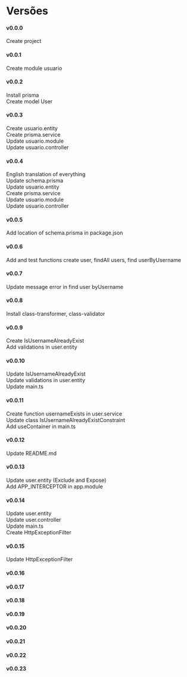 # Versões

#### v0.0.0
Create project</br>

#### v0.0.1
Create module usuario</br>

#### v0.0.2
Install prisma</br>
Create model User</br>

#### v0.0.3
Create usuario.entity</br>
Create prisma.service</br>
Update usuario.module</br>
Update usuario.controller</br>

#### v0.0.4
English translation of everything</br>
Update schema.prisma</br>
Update usuario.entity</br>
Create prisma.service</br>
Update usuario.module</br>
Update usuario.controller</br>

#### v0.0.5
Add location of schema.prisma in package.json</br>

#### v0.0.6
Add and test functions create user, findAll users, find userByUsername</br>

#### v0.0.7
Update message error in find user byUsername</br>

#### v0.0.8
Install class-transformer, class-validator</br>

#### v0.0.9
Create IsUsernameAlreadyExist</br>
Add validations in user.entity</br>

#### v0.0.10
Update IsUsernameAlreadyExist</br>
Update validations in user.entity</br>
Update main.ts</br>

#### v0.0.11
Create function usernameExists in user.service</br>
Update class IsUsernameAlreadyExistConstraint</br>
Add useContainer in main.ts</br>

#### v0.0.12
Update README.md</br>

#### v0.0.13
Update user.entity (Exclude and Expose)</br>
Add APP_INTERCEPTOR in app.module</br>

#### v0.0.14
Update user.entity</br>
Update user.controller</br>
Update main.ts</br>
Create HttpExceptionFilter</br>

#### v0.0.15
Update HttpExceptionFilter</br>

#### v0.0.16


#### v0.0.17


#### v0.0.18


#### v0.0.19


#### v0.0.20


#### v0.0.21


#### v0.0.22


#### v0.0.23


